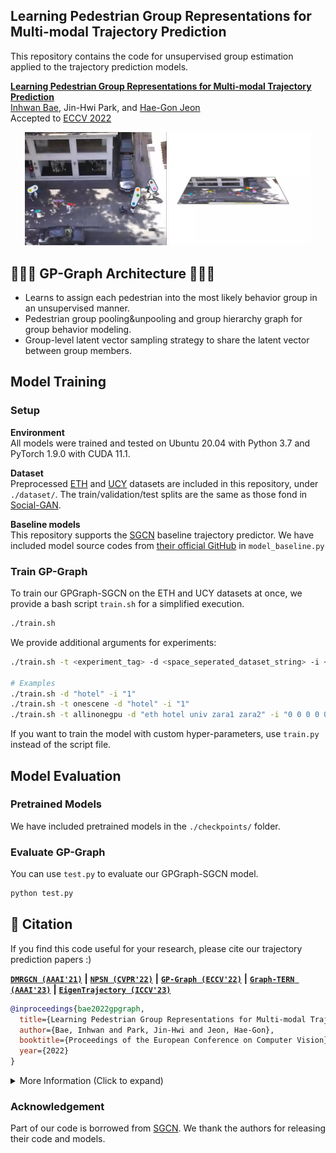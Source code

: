 ## Learning Pedestrian Group Representations for Multi-modal Trajectory Prediction
This repository contains the code for unsupervised group estimation applied to the trajectory prediction models.

**[Learning Pedestrian Group Representations for Multi-modal Trajectory Prediction](https://inhwanbae.github.io/publication/gpgraph/)**
<br>
<a href="https://InhwanBae.github.io/">Inhwan Bae</a>,
Jin-Hwi Park, and
<a href="https://scholar.google.com/citations?user=Ei00xroAAAAJ">Hae-Gon Jeon</a>
<br>Accepted to 
<a href="https://eccv2022.ecva.net/">ECCV 2022</a>

<div align='center'>
  <img src="img/gpgraph-teaser-animated.webp" width=45%>
  <img src="img/gpgraph-hierarchy-animated.webp" width=45%>
</div>


## 🧑‍🤝‍🧑 GP-Graph Architecture 🧑‍🤝‍🧑
* Learns to assign each pedestrian into the most likely behavior group in an unsupervised manner.
* Pedestrian group pooling&unpooling and group hierarchy graph for group behavior modeling.
* Group-level latent vector sampling strategy to share the latent vector between group members.


## Model Training
### Setup
**Environment**
<br>All models were trained and tested on Ubuntu 20.04 with Python 3.7 and PyTorch 1.9.0 with CUDA 11.1.

**Dataset**
<br>Preprocessed [ETH](https://data.vision.ee.ethz.ch/cvl/aem/ewap_dataset_full.tgz) and [UCY](https://graphics.cs.ucy.ac.cy/research/downloads/crowd-data) datasets are included in this repository, under `./dataset/`. 
The train/validation/test splits are the same as those fond in [Social-GAN](https://github.com/agrimgupta92/sgan).

**Baseline models**
<br>This repository supports the [SGCN](https://arxiv.org/abs/2104.01528) baseline trajectory predictor.
We have included model source codes from [their official GitHub](https://github.com/shuaishiliu/SGCN/tree/0ff25cedc04852803787196e83c0bb941d724fc2) in `model_baseline.py` 

### Train GP-Graph
To train our GPGraph-SGCN on the ETH and UCY datasets at once, we provide a bash script `train.sh` for a simplified execution.
```bash
./train.sh
```
We provide additional arguments for experiments: 
```bash
./train.sh -t <experiment_tag> -d <space_seperated_dataset_string> -i <space_seperated_gpu_id_string>

# Examples
./train.sh -d "hotel" -i "1"
./train.sh -t onescene -d "hotel" -i "1"
./train.sh -t allinonegpu -d "eth hotel univ zara1 zara2" -i "0 0 0 0 0"
```
If you want to train the model with custom hyper-parameters, use `train.py` instead of the script file.


## Model Evaluation
### Pretrained Models
We have included pretrained models in the `./checkpoints/` folder.

### Evaluate GP-Graph
You can use `test.py` to evaluate our GPGraph-SGCN model. 
```bash
python test.py
```


## 📖 Citation
If you find this code useful for your research, please cite our trajectory prediction papers :)

[**`DMRGCN (AAAI'21)`**](https://github.com/InhwanBae/DMRGCN) **|** 
[**`NPSN (CVPR'22)`**](https://github.com/InhwanBae/NPSN) **|** 
[**`GP-Graph (ECCV'22)`**](https://github.com/InhwanBae/GPGraph) **|** 
[**`Graph-TERN (AAAI'23)`**](https://github.com/InhwanBae/GraphTERN) **|** 
[**`EigenTrajectory (ICCV'23)`**](https://github.com/InhwanBae/EigenTrajectory)

```bibtex
@inproceedings{bae2022gpgraph,
  title={Learning Pedestrian Group Representations for Multi-modal Trajectory Prediction},
  author={Bae, Inhwan and Park, Jin-Hwi and Jeon, Hae-Gon},
  booktitle={Proceedings of the European Conference on Computer Vision},
  year={2022}
}
```
<details>
  <summary>More Information (Click to expand)</summary>

```bibtex
@article{bae2021dmrgcn,
  title={Disentangled Multi-Relational Graph Convolutional Network for Pedestrian Trajectory Prediction},
  author={Bae, Inhwan and Jeon, Hae-Gon},
  journal={Proceedings of the AAAI Conference on Artificial Intelligence},
  year={2021}
}

@inproceedings{bae2022npsn,
  title={Non-Probability Sampling Network for Stochastic Human Trajectory Prediction},
  author={Bae, Inhwan and Park, Jin-Hwi and Jeon, Hae-Gon},
  booktitle={Proceedings of the IEEE/CVF Conference on Computer Vision and Pattern Recognition},
  year={2022}
}

@article{bae2023graphtern,
  title={A Set of Control Points Conditioned Pedestrian Trajectory Prediction},
  author={Bae, Inhwan and Jeon, Hae-Gon},
  journal={Proceedings of the AAAI Conference on Artificial Intelligence},
  year={2023}
}

@inproceedings{bae2023eigentrajectory,
  title={EigenTrajectory: Low-Rank Descriptors for Multi-Modal Trajectory Forecasting},
  author={Bae, Inhwan and Oh, Jean and Jeon, Hae-Gon},
  booktitle={Proceedings of the IEEE/CVF International Conference on Computer Vision},
  year={2023}
}
```
</details>

### Acknowledgement
Part of our code is borrowed from [SGCN](https://github.com/shuaishiliu/SGCN/tree/0ff25cedc04852803787196e83c0bb941d724fc2). 
We thank the authors for releasing their code and models.
